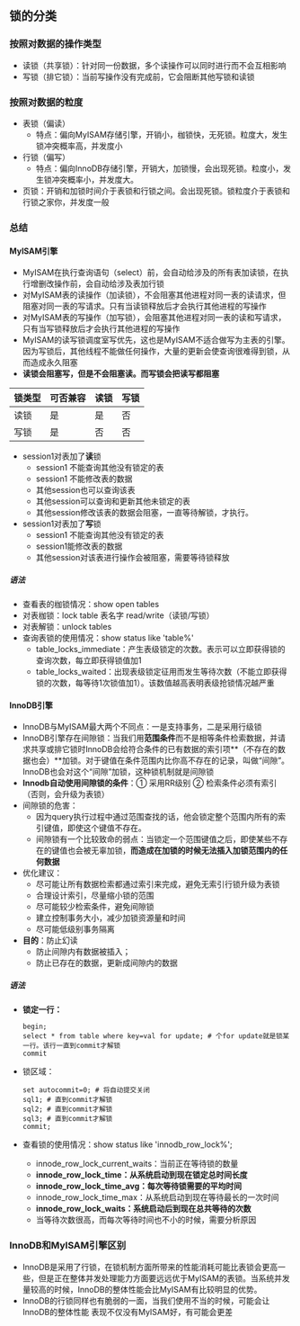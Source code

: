 ## 锁的分类

### 按照对数据的操作类型

+ 读锁（共享锁）：针对同一份数据，多个读操作可以同时进行而不会互相影响
+ 写锁（排它锁）：当前写操作没有完成前，它会阻断其他写锁和读锁

### 按照对数据的粒度

+ 表锁（偏读）
  + 特点：偏向MyISAM存储引擎，开销小，枷锁快，无死锁。粒度大，发生锁冲突概率高，并发度小
+ 行锁（偏写）
  + 特点：偏向InnoDB存储引擎，开销大，加锁慢，会出现死锁。粒度小，发生锁冲突概率小，并发度大。
+ 页锁：开销和加锁时间介于表锁和行锁之间。会出现死锁。锁粒度介于表锁和行锁之家你，并发度一般

### 总结

#### MyISAM引擎

+ MyISAM在执行查询语句（select）前，会自动给涉及的所有表加读锁，在执行增删改操作前，会自动给涉及表加行锁
+ 对MyISAM表的读操作（加读锁），不会阻塞其他进程对同一表的读请求，但阻塞对同一表的写请求。只有当读锁释放后才会执行其他进程的写操作
+ 对MyISAM表的写操作（加写锁），会阻塞其他进程对同一表的读和写请求，只有当写锁释放后才会执行其他进程的写操作
+ MyISAM的读写锁调度室写优先，这也是MyISAM不适合做写为主表的引擎。因为写锁后，其他线程不能做任何操作，大量的更新会使查询很难得到锁，从而造成永久阻塞
+ **读锁会阻塞写，但是不会阻塞读。而写锁会把读写都阻塞**

| 锁类型 | 可否兼容 | 读锁 | 写锁 |
| ------ | -------- | ---- | ---- |
| 读锁   | 是       | 是   | 否   |
| 写锁   | 是       | 否   | 否   |

+ session1对表加了**读**锁
  + session1 不能查询其他没有锁定的表
  + session1 不能修改表的数据
  + 其他session也可以查询该表
  + 其他session可以查询和更新其他未锁定的表
  + 其他session修改该表的数据会阻塞，一直等待解锁，才执行。
+ session1对表加了**写**锁
  + session1 不能查询其他没有锁定的表
  + session1能修改表的数据
  + 其他session对该表进行操作会被阻塞，需要等待锁释放

##### 语法

+ 查看表的枷锁情况：show open tables
+ 对表枷锁：lock table 表名字 read/write（读锁/写锁）
+ 对表解锁：unlock tables
+ 查询表锁的使用情况：show status like 'table%'
  + table_locks_immediate：产生表级锁定的次数。表示可以立即获得锁的查询次数，每立即获得锁值加1
  + table_locks_waited：出现表级锁定征用而发生等待次数（不能立即获得锁的次数，每等待1次锁值加1）。该数值越高表明表级抢锁情况越严重

#### InnoDB引擎

+ InnoDB与MyISAM最大两个不同点：一是支持事务，二是采用行级锁
+ InnoDB引擎存在间隙锁：当我们用**范围条件**而不是相等条件检索数据，并请求共享或排它锁时InnoDB会给符合条件的已有数据的索引项**（不存在的数据也会）**加锁。对于键值在条件范围内比你高不存在的记录，叫做“间隙”。InnoDB也会对这个“间隙”加锁，这种锁机制就是间隙锁
+ **Innodb自动使用间隙锁的条件**：① 采用RR级别 ② 检索条件必须有索引（否则，会升级为表锁）
+ 间隙锁的危害：
  + 因为query执行过程中通过范围查找的话，他会锁定整个范围内所有的索引键值，即使这个键值不存在。
  + 间隙锁有一个比较致命的弱点：当锁定一个范围键值之后，即使某些不存在的键值也会被无辜加锁，**而造成在加锁的时候无法插入加锁范围内的任何数据**
+ 优化建议：
  + 尽可能让所有数据检索都通过索引来完成，避免无索引行锁升级为表锁
  + 合理设计索引，尽量缩小锁的范围
  + 尽可能较少检索条件，避免间隙锁
  + 建立控制事务大小，减少加锁资源量和时间
  + 尽可能低级别事务隔离
+ **目的**：防止幻读 
  + 防止间隙内有数据被插入；
  + 防止已存在的数据，更新成间隙内的数据

##### 语法

+ **锁定一行：**

  ```mysql
  begin;
  select * from table where key=val for update; # 个for update就是锁某一行。该行一直到commit才解锁
  commit
  ```

+ 锁区域：

  ```mysql
  set autocommit=0; # 将自动提交关闭
  sql1; # 直到commit才解锁
  sql2; # 直到commit才解锁
  sql3; # 直到commit才解锁
  commit;
  ```

+ 查看锁的使用情况：show status like 'innodb_row_lock%';

  + innode_row_lock_current_waits：当前正在等待锁的数量
  + **innode_row_lock_time：从系统启动到现在锁定总时间长度**
  + **innode_row_lock_time_avg：每次等待锁需要的平均时间**
  + innode_row_lock_time_max：从系统启动到现在等待最长的一次时间
  + **innode_row_lock_waits：系统启动后到现在总共等待的次数**
  + 当等待次数很高，而每次等待时间也不小的时候，需要分析原因

### InnoDB和MyISAM引擎区别

+ InnoDB是采用了行锁，在锁机制方面所带来的性能消耗可能比表锁会更高一些，但是正在整体并发处理能力方面要远远优于MyISAM的表锁。当系统并发量较高的时候，InnoDB的整体性能会比MyISAM有比较明显的优势。
+ InnoDB的行锁同样也有脆弱的一面，当我们使用不当的时候，可能会让InnoDB的整体性能 表现不仅没有MyISAM好，有可能会更差

